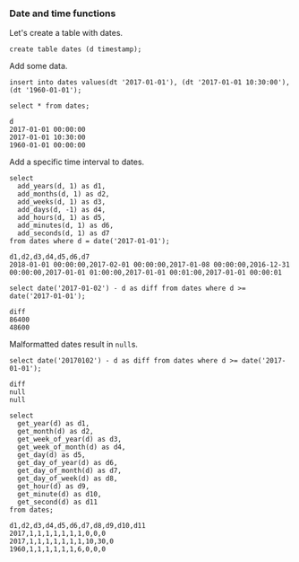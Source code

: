 ### Date and time functions

Let's create a table with dates.
<!-- RUN -->
```
create table dates (d timestamp);
```

Add some data.
<!-- RUN -->
```
insert into dates values(dt '2017-01-01'), (dt '2017-01-01 10:30:00'), (dt '1960-01-01');
```

<!-- TEST -->
```
select * from dates;
```
```
d
2017-01-01 00:00:00
2017-01-01 10:30:00
1960-01-01 00:00:00
```

Add a specific time interval to dates.

<!-- TEST -->
```
select
  add_years(d, 1) as d1,
  add_months(d, 1) as d2,
  add_weeks(d, 1) as d3,
  add_days(d, -1) as d4,
  add_hours(d, 1) as d5,
  add_minutes(d, 1) as d6,
  add_seconds(d, 1) as d7
from dates where d = date('2017-01-01');
```
```
d1,d2,d3,d4,d5,d6,d7
2018-01-01 00:00:00,2017-02-01 00:00:00,2017-01-08 00:00:00,2016-12-31 00:00:00,2017-01-01 01:00:00,2017-01-01 00:01:00,2017-01-01 00:00:01
```

<!-- TEST -->
```
select date('2017-01-02') - d as diff from dates where d >= date('2017-01-01');
```
```
diff
86400
48600
```

Malformatted dates result in `null`s.

<!-- TEST -->
```
select date('20170102') - d as diff from dates where d >= date('2017-01-01');
```
```
diff
null
null
```

<!-- TEST -->
```
select
  get_year(d) as d1,
  get_month(d) as d2,
  get_week_of_year(d) as d3,
  get_week_of_month(d) as d4,
  get_day(d) as d5,
  get_day_of_year(d) as d6,
  get_day_of_month(d) as d7,
  get_day_of_week(d) as d8,
  get_hour(d) as d9,
  get_minute(d) as d10,
  get_second(d) as d11
from dates;
```
```
d1,d2,d3,d4,d5,d6,d7,d8,d9,d10,d11
2017,1,1,1,1,1,1,1,0,0,0
2017,1,1,1,1,1,1,1,10,30,0
1960,1,1,1,1,1,1,6,0,0,0
```
